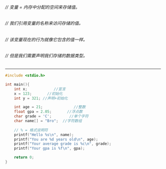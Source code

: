 ###### // 变量 = 内存中分配的空间来存储值。
###### // 我们引用变量的名称来访问存储的值。
###### // 该变量现在的行为就像它包含的值一样。
###### // 但是我们需要声明我们存储的数据类型。

---

```c
#include <stdio.h>

int main(){
    int x;            //宣言
    x = 123;       //初始化
    int y = 321; //声明+初始化

    int age = 21;              //整数
    float gpa = 2.05;       //浮点数
    char grade = 'C';        //单个字符
    char name[] = "Bro";  //字符数组
    
    // % = 格式说明符
    printf("Hello %s\n", name);
    printf("You are %d years old\n", age);
    printf("Your average grade is %c\n", grade);
    printf("Your gpa is %f\n", gpa);

    return 0;
}
```